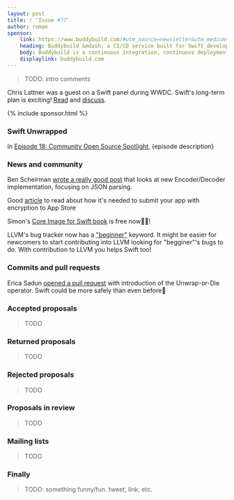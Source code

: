 ```yaml
---
layout: post
title: ! 'Issue #77'
author: roman
sponsor:
    link: https://www.buddybuild.com/#utm_source=newsletter&utm_medium=email&utm_campaign=Swift_Weekly_0717
    heading: Buddybuild &mdash; a CI/CD service built for Swift developers
    body: Buddybuild is a continuous integration, continuous deployment and user feedback platform built specifically for mobile development teams. Buddybuild takes minutes to get setup, and automates the process of configuring a reliable and robust infrastructure for teams to build, test, and deploy their apps. [Thousands of companies](https://www.buddybuild.com/customers/), like Slack, Meetup and Mozilla trust buddybuild with their mobile development because it allows them to focus on what's important - building apps users love. **Start your free 3 week trial today, and stay focused on building apps users love.**
    displaylink: buddybuild.com
---
```


> TODO: intro comments



Chris Lattner was a guest on a Swift panel during WWDC. Swift's long-term plan is exciting! [Read](https://oleb.net/blog/2017/06/chris-lattner-wwdc-swift-panel/) and [discuss](https://news.ycombinator.com/item?id=14673059).

<!--excerpt-->

{% include sponsor.html %}

### Swift Unwrapped

In [Episode 18: Community Open Source Spotlight](https://spec.fm/podcasts/swift-unwrapped/72298), {episode description}

### News and community

Ben Scheirman [wrote a really good post](http://benscheirman.com/2017/06/ultimate-guide-to-json-parsing-with-swift-4/) that looks at new Encoder/Decoder implementation, focusing on JSON parsing. 

Good [article](https://medium.com/@cossacklabs/apple-export-regulations-on-crypto-6306380682e1) to read about how it's needed to submit your app with encryption to App Store

Simon's [Core Image for Swift book](https://twitter.com/flexmonkey/status/881789384735039489) is free now👍🏻!

LLVM's bug tracker now has a ["beginner"](http://lists.llvm.org/pipermail/llvm-dev/2017-June/114845.html) keyword. It might be easier for newcomers to start contributing into LLVM looking for "begginer"'s bugs to do. With contribution to LLVM you helps Swift too!

### Commits and pull requests

Erica Sadun [opened a pull request](https://github.com/apple/swift-evolution/pull/729) with introduction of the Unwrap-or-Die operator. Swift could be more safely than even before🍎

### Accepted proposals

> TODO

### Returned proposals

> TODO

### Rejected proposals

> TODO

### Proposals in review

> TODO

### Mailing lists

> TODO

### Finally

> TODO: something funny/fun. tweet, link, etc.
